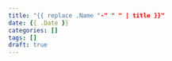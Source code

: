 ```yaml
---
title: "{{ replace .Name "-" " " | title }}"
date: {{ .Date }}
categories: []
tags: []
draft: true
---
```


<!--more-->